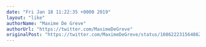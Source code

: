 ```yaml
---
date: "Fri Jan 18 11:22:35 +0000 2019"
layout: "like"
authorName: "Maxime De Greve"
authorUrl: "https://twitter.com/MaximeDeGreve"
originalPost: "https://twitter.com/MaximeDeGreve/status/1086222315648622592"
---
```

